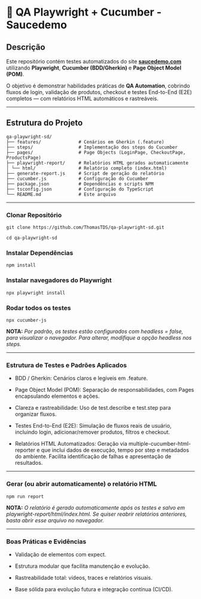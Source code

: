 # 🧪 QA Playwright + Cucumber - Saucedemo

## Descrição

Este repositório contém testes automatizados do site **[saucedemo.com](https://www.saucedemo.com)** utilizando **Playwright**, **Cucumber (BDD/Gherkin)** e **Page Object Model (POM)**.

O objetivo é demonstrar habilidades práticas de **QA Automation**, cobrindo fluxos de login, validação de produtos, checkout e testes End-to-End (E2E) completos — com relatórios HTML automáticos e rastreáveis.

---

## Estrutura do Projeto


```text
qa-playwright-sd/
├── features/              # Cenários em Gherkin (.feature)
├── steps/                 # Implementação dos steps do Cucumber
├── pages/                 # Page Objects (LoginPage, CheckoutPage, ProductsPage)
├── playwright-report/     # Relatórios HTML gerados automaticamente
│ └── html/                # Relatório completo (index.html)
├── generate-report.js     # Script de geração do relatório
├── cucumber.js            # Configuração do Cucumber
├── package.json           # Dependências e scripts NPM
├── tsconfig.json          # Configuração do TypeScript
└── README.md              # Este arquivo

````

--------------------

### Clonar Repositório
```
git clone https://github.com/ThomasTDS/qa-playwright-sd.git

cd qa-playwright-sd
```

### Instalar Dependências
```
npm install
```

### Instalar navegadores do Playwright
```
npx playwright install
```

### Rodar todos os testes
```
npx cucumber-js
````
**NOTA:** _Por padrão, os testes estão configurados com headless = false, para visualizar o navegador. Para alterar, modifique a opção headless nos steps._

-------------------

### Estrutura de Testes e Padrões Aplicados

- BDD / Gherkin: Cenários claros e legíveis em .feature.

- Page Object Model (POM): Separação de responsabilidades, com Pages encapsulando elementos e ações.

- Clareza e rastreabilidade: Uso de test.describe e test.step para organizar fluxos.

- Testes End-to-End (E2E): Simulação de fluxos reais de usuário, incluindo login, adicionar/remover produtos, filtros e checkout.

- Relatórios HTML Automatizados: Geração via multiple-cucumber-html-reporter e que inclui dados de execução, tempo por step e metadados do ambiente. Facilita identificação de falhas e apresentação de resultados.

-------------------

### Gerar (ou abrir automaticamente) o relatório HTML

````
npm run report
````

**NOTA:** _O relatório é gerado automaticamente após os testes e salvo em playwright-report/html/index.html. Se quiser reabrir relatórios anteriores, basta abrir esse arquivo no navegador._

-------------------

### Boas Práticas e Evidências

- Validação de elementos com expect.

- Estrutura modular que facilita manutenção e evolução.

- Rastreabilidade total: vídeos, traces e relatórios visuais.

- Base sólida para evolução futura e integração contínua (CI/CD).

